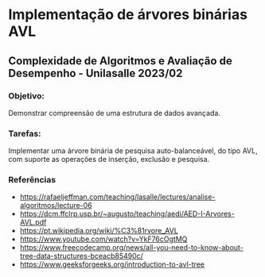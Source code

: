 # Implementação de árvores binárias AVL

## Complexidade de Algoritmos e Avaliação de Desempenho - Unilasalle 2023/02

### Objetivo:
Demonstrar compreensão de uma estrutura de dados avançada.

### Tarefas:
Implementar uma árvore binária de pesquisa auto-balanceável, do tipo AVL, com suporte as operações de inserção, exclusão e pesquisa.

### Referências

- https://rafaeljeffman.com/teaching/lasalle/lectures/analise-algoritmos/lecture-06
- https://dcm.ffclrp.usp.br/~augusto/teaching/aedi/AED-I-Arvores-AVL.pdf
- https://pt.wikipedia.org/wiki/%C3%81rvore_AVL
- https://www.youtube.com/watch?v=YkF76cOgtMQ
- https://www.freecodecamp.org/news/all-you-need-to-know-about-tree-data-structures-bceacb85490c/
- https://www.geeksforgeeks.org/introduction-to-avl-tree

